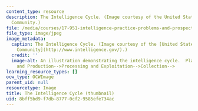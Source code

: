 ```yaml
---
content_type: resource
description: The Intelligence Cycle. (Image courtesy of the United States Intelligence
  Community.)
file: /media/courses/17-951-intelligence-practice-problems-and-prospects-spring-2005/8bff5bd9f7db87770cf29585efe734ac_17-951s05-th.jpg
file_type: image/jpeg
image_metadata:
  caption: The Intelligence Cycle. (Image courtesy of the [United States Intelligence
    Community](http://www.intelligence.gov/).)
  credit: ''
  image-alt: An illustration demonstrating the intelligence cycle.  Planning and Direction-->Dissemination-->Analysis
    and Production-->Processing and Exploitation-->Collection-->
learning_resource_types: []
ocw_type: OCWImage
parent_uid: null
resourcetype: Image
title: The Intelligence Cycle (thumbnail)
uid: 8bff5bd9-f7db-8777-0cf2-9585efe734ac
---
```

